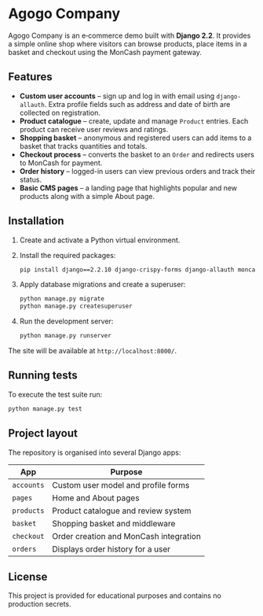 # Agogo Company

Agogo Company is an e‑commerce demo built with **Django 2.2**.  It provides a simple online shop where visitors can browse products, place items in a basket and checkout using the MonCash payment gateway.

## Features

* **Custom user accounts** – sign up and log in with email using `django-allauth`. Extra profile fields such as address and date of birth are collected on registration.
* **Product catalogue** – create, update and manage `Product` entries.  Each product can receive user reviews and ratings.
* **Shopping basket** – anonymous and registered users can add items to a basket that tracks quantities and totals.
* **Checkout process** – converts the basket to an `Order` and redirects users to MonCash for payment.
* **Order history** – logged-in users can view previous orders and track their status.
* **Basic CMS pages** – a landing page that highlights popular and new products along with a simple About page.

## Installation

1. Create and activate a Python virtual environment.
2. Install the required packages:

   ```bash
   pip install django==2.2.10 django-crispy-forms django-allauth moncashify
   ```
3. Apply database migrations and create a superuser:

   ```bash
   python manage.py migrate
   python manage.py createsuperuser
   ```
4. Run the development server:

   ```bash
   python manage.py runserver
   ```

The site will be available at `http://localhost:8000/`.

## Running tests

To execute the test suite run:

```bash
python manage.py test
```

## Project layout

The repository is organised into several Django apps:

| App       | Purpose                                     |
|-----------|---------------------------------------------|
| `accounts`| Custom user model and profile forms         |
| `pages`   | Home and About pages                        |
| `products`| Product catalogue and review system         |
| `basket`  | Shopping basket and middleware              |
| `checkout`| Order creation and MonCash integration      |
| `orders`  | Displays order history for a user           |

## License

This project is provided for educational purposes and contains no production secrets.
